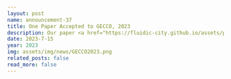 ```yaml
---
layout: post
name: announcement-37
title: One Paper Accepted to GECCO, 2023
description: Our paper <a href="https://fluidic-city.github.io/assets/pdf/Wickman2023Species.pdf"> Efficient Quality-Diversity Optimization Through Diverse Quality Species </a> has been accepted to Genetic and Evolutionary Computation Conference (GECCO)​, 2023. Congratulations to all the authors!
date: 2023-7-15
year: 2023
img: assets/img/news/GECCO2023.png
related_posts: false
read_more: false
---
```

